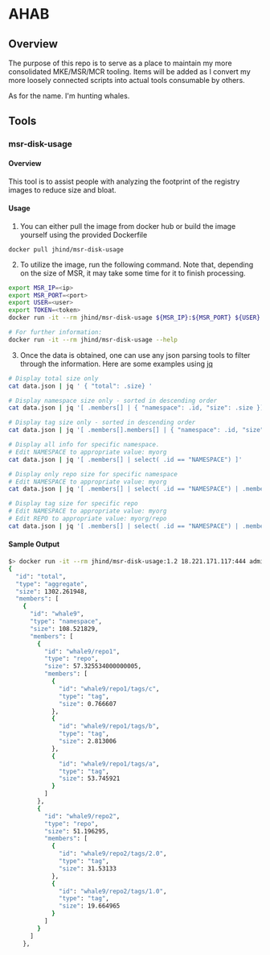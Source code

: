 # AHAB

## Overview
The purpose of this repo is to serve as a place to maintain my more consolidated MKE/MSR/MCR tooling. Items
will be added as I convert my more loosely connected scripts into actual tools consumable by others.

As for the name. I'm hunting whales.

## Tools

### msr-disk-usage
#### Overview
  This tool is to assist people with analyzing the footprint of the registry images to reduce size and bloat.

#### Usage
  1. You can either pull the image from docker hub or build the image yourself using the provided Dockerfile

  `docker pull jhind/msr-disk-usage`

  2. To utilize the image, run the following command. Note that, depending on the size of MSR, it may take some time 
  for it to finish processing.

  ```bash
  export MSR_IP=<ip>
  export MSR_PORT=<port>
  export USER=<user>
  export TOKEN=<token>
  docker run -it --rm jhind/msr-disk-usage ${MSR_IP}:${MSR_PORT} ${USER} ${TOKEN} > data.json

  # For further information:
  docker run -it --rm jhind/msr-disk-usage --help
  ```

  3. Once the data is obtained, one can use any json parsing tools to filter through the information. Here are
  some examples using [jq](https://stedolan.github.io/jq/)

  ```bash
  # Display total size only
  cat data.json | jq ' { "total": .size} '

  # Display namespace size only - sorted in descending order
  cat data.json | jq '[ .members[] | { "namespace": .id, "size": .size }] | sort_by(.size) | reverse'

  # Display tag size only - sorted in descending order
  cat data.json | jq '[ .members[].members[] | { "namespace": .id, "size": .size }] | sort_by(.size) | reverse'

  # Display all info for specific namespace. 
  # Edit NAMESPACE to appropriate value: myorg
  cat data.json | jq '[ .members[] | select( .id == "NAMESPACE") ]'

  # Display only repo size for specific namespace
  # Edit NAMESPACE to appropriate value: myorg
  cat data.json | jq '[ .members[] | select( .id == "NAMESPACE") | .members[] | { "repo": .id, "size": .size} ] | sort_by(.size) | reverse'

  # Display tag size for specific repo
  # Edit NAMESPACE to appropriate value: myorg
  # Edit REPO to appropriate value: myorg/repo
  cat data.json | jq '[ .members[] | select( .id == "NAMESPACE") | .members[] | select( .id == "REPO" ) | .members[] | { "repo": .id, "size": .size} ] | sort_by(.size) | reverse'
  ```

#### Sample Output

```bash
$> docker run -it --rm jhind/msr-disk-usage:1.2 18.221.171.117:444 admin dockeradmin | jq
{
  "id": "total",
  "type": "aggregate",
  "size": 1302.261948,
  "members": [
    {
      "id": "whale9",
      "type": "namespace",
      "size": 108.521829,
      "members": [
        {
          "id": "whale9/repo1",
          "type": "repo",
          "size": 57.325534000000005,
          "members": [
            {
              "id": "whale9/repo1/tags/c",
              "type": "tag",
              "size": 0.766607
            },
            {
              "id": "whale9/repo1/tags/b",
              "type": "tag",
              "size": 2.813006
            },
            {
              "id": "whale9/repo1/tags/a",
              "type": "tag",
              "size": 53.745921
            }
          ]
        },
        {
          "id": "whale9/repo2",
          "type": "repo",
          "size": 51.196295,
          "members": [
            {
              "id": "whale9/repo2/tags/2.0",
              "type": "tag",
              "size": 31.53133
            },
            {
              "id": "whale9/repo2/tags/1.0",
              "type": "tag",
              "size": 19.664965
            }
          ]
        }
      ]
    },
```
